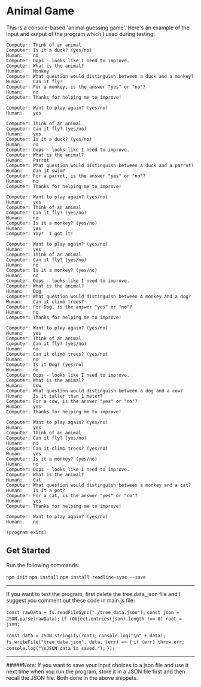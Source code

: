 # Animal Game

This is a console-based 'animal guessing game'. Here's an example of the input and output of the program which I used during testing:

```
Computer: Think of an animal
Computer: Is it a duck? (yes/no)
Human:    no
Computer: Oops - looks like I need to improve.
Computer: What is the animal?
Human:    Monkey
Computer: What question would distinguish between a duck and a monkey?
Human:    Can it fly?
Computer: For a monkey, is the answer "yes" or "no"?
Human:    no
Computer: Thanks for helping me to improve!

Computer: Want to play again? (yes/no)
Human:    yes

Computer: Think of an animal
Computer: Can it fly? (yes/no)
Human:    yes
Computer: Is it a duck? (yes/no)
Human:    no
Computer: Oops - looks like I need to improve.
Computer: What is the animal?
Human:    Parrot
Computer: What question would distinguish between a duck and a parrot?
Human:    Can it swim?
Computer: For a parrot, is the answer "yes" or "no"?
Human:    no
Computer: Thanks for helping me to improve!

Computer: Want to play again? (yes/no)
Human:    yes
Computer: Think of an animal
Computer: Can it fly? (yes/no)
Human:    no
Computer: Is it a monkey? (yes/no)
Human:    yes
Computer: Yay!  I got it!

Computer: Want to play again? (yes/no)
Human:    yes
Computer: Think of an animal
Computer: Can it fly? (yes/no)
Human:    no
Computer: Is it a monkey? (yes/no)
Human:    no
Computer: Oops - looks like I need to improve.
Computer: What is the animal?
Human:    Dog
Computer: What question would distinguish between A monkey and a dog?
Human:    Can it climb trees?
Computer: For Dog, is the answer "yes" or "no"?
Human:    no
Computer: Thanks for helping me to improve!

Computer: Want to play again? (yes/no)
Human:    yes
Computer: Think of an animal
Computer: Can it fly? (yes/no)
Human:    no
Computer: Can it climb trees? (yes/no)
Human:    no
Computer: Is it Dog? (yes/no)
Human:    no
Computer: Oops - looks like I need to improve.
Computer: What is the animal?
Human:    Cow
Computer: What question would distinguish between a dog and a cow?
Human:    Is it taller than 1 meter?
Computer: For a cow, is the answer "yes" or "no"?
Human:    yes
Computer: Thanks for helping me to improve!

Computer: Want to play again? (yes/no)
Human:    yes
Computer: Think of an animal
Computer: Can it fly? (yes/no)
Human:    no
Computer: Can it climb trees? (yes/no)
Human:    yes
Computer: Is it a monkey? (yes/no)
Human:    no
Computer: Oops - looks like I need to improve.
Computer: What is the animal?
Human:    Cat
Computer: What question would distinguish between a monkey and a cat?
Human:    Is it a pet?
Computer: For a cat, is the answer "yes" or "no"?
Human:    yes
Computer: Thanks for helping me to improve!

Computer: Want to play again? (yes/no)
Human:    no

(program exits)
```

## Get Started

Run the following commands:

`npm init`
`npm install`
`npm install readline-sync --save`
<hr>
If you want to test the program, first delete the tree.data_json file and I suggest you comment out these code in main.js file:

`const rawData = fs.readFileSync("./tree_data.json");`
`const json = JSON.parse(rawData);`
`if (Object.entries(json).length !== 0) root = json;`

`const data = JSON.stringify(root);`
`console.log("\n" + data);`
`fs.writeFile("tree_data.json", data, (err) => {`
  `if (err) throw err;`
`console.log("\nJSON data is saved.");`
`});`
<hr>
#####Note:
If you want to save your input choices to a json file and use it next time when you run the program, store it in a JSON file first and then recall the JSON file.
Both done in the above snippets.